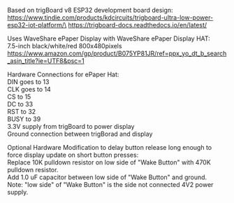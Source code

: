 Based on trigBoard v8 ESP32 development board design:\
https://www.tindie.com/products/kdcircuits/trigboard-ultra-low-power-esp32-iot-platform/\
https://trigboard-docs.readthedocs.io/en/latest/

Uses WaveShare ePaper Display with WaveShare ePaper Display HAT:\
7.5-inch black/white/red 800x480pixels\
https://www.amazon.com/gp/product/B075YP81JR/ref=ppx_yo_dt_b_search_asin_title?ie=UTF8&psc=1

Hardware Connections for ePaper Hat:\
DIN goes to 13\
CLK goes to 14\
CS to 15\
DC to 33\
RST to 32\
BUSY to 39\
3.3V supply from trigBoard to power display\
Ground connection between trigBorad and display

Optional Hardware Modification to delay button release long enough to force display update on short button presses:\
Replace 10K pulldown resistor on low side of "Wake Button" with 470K pulldown resistor.\
Add 1.0 uF capacitor between low side of "Wake Button" and ground.\
Note: "low side" of "Wake Button" is the side not connected 4V2 power supply.
